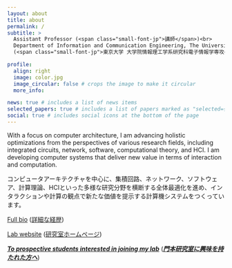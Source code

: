 ```yaml
---
layout: about
title: about
permalink: /
subtitle: >
  Assistant Professor (<span class="small-font-jp">講師</span>)<br>
  Department of Information and Communication Engineering, The University of Tokyo<br>
  (<span class="small-font-jp">東京大学 大学院情報理工学系研究科電子情報学専攻</span>)

profile:
  align: right
  image: color.jpg
  image_circular: false # crops the image to make it circular
  more_info:

news: true # includes a list of news items
selected_papers: true # includes a list of papers marked as "selected={true}"
social: true # includes social icons at the bottom of the page
---
```


<p>With a focus on computer architecture, I am advancing holistic optimizations from the perspectives of various research fields, including integrated circuits, network, software, computational theory, and HCI. I am developing computer systems that deliver new value in terms of interaction and computation.</p>

<p class="small-font-jp">コンピュータアーキテクチャを中心に、集積回路、ネットワーク、ソフトウェア、計算理論、HCIといった多様な研究分野を横断する全体最適化を進め、インタラクションや計算の観点で新たな価値を提示する計算機システムをつくっています。</p>

<p><i class="fa-solid fa-address-card"></i> <a href="https://researchmap.jp/kadomoto?lang=en">Full bio</a> (<span class="small-font-jp"><a href="https://researchmap.jp/kadomoto">詳細な経歴</a></span>)</p>

<p><i class="fa-solid fa-globe"></i> <a href="https://www.mtl.t.u-tokyo.ac.jp/?lang=en">Lab website</a> (<span class="small-font-jp"><a href="https://www.mtl.t.u-tokyo.ac.jp/">研究室ホームページ</a></span>)</p>

<p><a href="blog/2024/lab/"><b><i>To prospective students interested in joining my lab</i></b></a> (<span class="small-font-jp"><a href="blog/2024/labj/"><b><i>門本研究室に興味を持たれた方へ</i></b></a></span>)</p>
